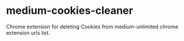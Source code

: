 # medium-cookies-cleaner
Chrome extension for deleting Cookies from medium-unlimited chrome extension urls list.
